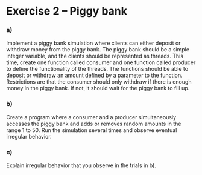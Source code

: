 # Exercise 2 – Piggy bank

### a)

Implement a piggy bank simulation where clients can either deposit or withdraw
money from the piggy bank.
The piggy bank should be a simple integer variable, and the clients should be represented as
threads. This time, create one function called consumer and one function called producer to
define the functionality of the threads. The functions should be able to deposit or withdraw an
amount defined by a parameter to the function. Restrictions are that the consumer should only
withdraw if there is enough money in the piggy bank. If not, it should wait for the piggy bank
to fill up.

### b)

Create a program where a consumer and a producer simultaneously accesses the
piggy bank and adds or removes random amounts in the range 1 to 50.
Run the simulation several times and observe eventual irregular
behavior.

### c)

Explain irregular behavior that you observe in the trials in b).